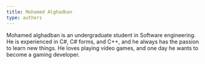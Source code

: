 ```yaml
---
title: Mohamed Alghadban
type: authors
---
```

Mohamed alghadban is an undergraduate student in Software engineering.
He is experienced in C#, C# forms, and C++, and he always has the passion to learn new things.
He loves playing video games, and one day he wants to become a gaming developer.
